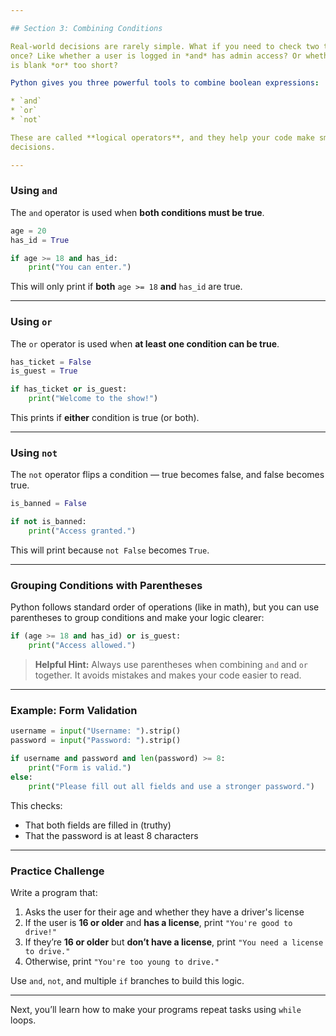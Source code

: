 ```yaml
---

## Section 3: Combining Conditions

Real-world decisions are rarely simple. What if you need to check two things at
once? Like whether a user is logged in *and* has admin access? Or whether a form
is blank *or* too short?

Python gives you three powerful tools to combine boolean expressions:

* `and`
* `or`
* `not`

These are called **logical operators**, and they help your code make smarter
decisions.

---
```


### Using `and`

The `and` operator is used when **both conditions must be true**.

```python
age = 20
has_id = True

if age >= 18 and has_id:
    print("You can enter.")
```

This will only print if **both** `age >= 18` **and** `has_id` are true.

---

### Using `or`

The `or` operator is used when **at least one condition can be true**.

```python
has_ticket = False
is_guest = True

if has_ticket or is_guest:
    print("Welcome to the show!")
```

This prints if **either** condition is true (or both).

---

### Using `not`

The `not` operator flips a condition — true becomes false, and false becomes
true.

```python
is_banned = False

if not is_banned:
    print("Access granted.")
```

This will print because `not False` becomes `True`.

---

### Grouping Conditions with Parentheses

Python follows standard order of operations (like in math), but you can use
parentheses to group conditions and make your logic clearer:

```python
if (age >= 18 and has_id) or is_guest:
    print("Access allowed.")
```

> **Helpful Hint:**
> Always use parentheses when combining `and` and `or` together. It avoids
> mistakes and makes your code easier to read.

---

### Example: Form Validation

```python
username = input("Username: ").strip()
password = input("Password: ").strip()

if username and password and len(password) >= 8:
    print("Form is valid.")
else:
    print("Please fill out all fields and use a stronger password.")
```

This checks:

* That both fields are filled in (truthy)
* That the password is at least 8 characters

---

### Practice Challenge

Write a program that:

1. Asks the user for their age and whether they have a driver's license
2. If the user is **16 or older** and **has a license**, print `"You're good to
   drive!"`
3. If they’re **16 or older** but **don’t have a license**, print `"You need a
   license to drive."`
4. Otherwise, print `"You're too young to drive."`

Use `and`, `not`, and multiple `if` branches to build this logic.

---

Next, you’ll learn how to make your programs repeat tasks using `while` loops.

